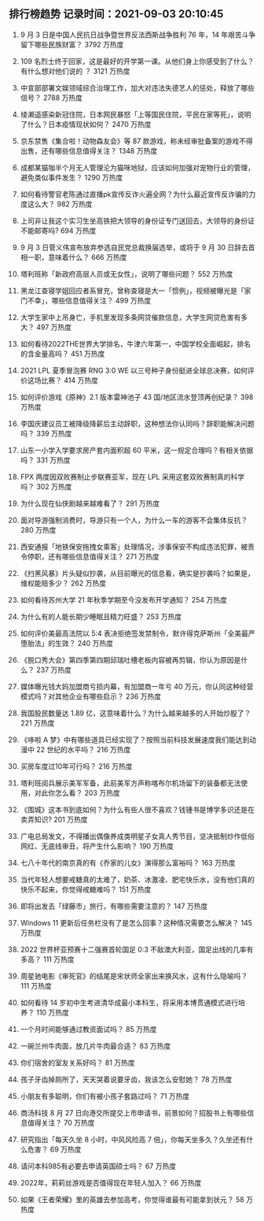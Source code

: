 
## 排行榜趋势 记录时间：2021-09-03 20:10:45
  
  1. 9 月 3 日是中国人民抗日战争暨世界反法西斯战争胜利 76 年，14 年艰苦斗争留下哪些民族财富？ 3792 万热度
    
  2. 109 名烈士终于回家，这是最好的开学第一课。从他们身上你感受到了什么？有什么想对他们说的 ？ 3121 万热度
    
  3. 中宣部部署文娱领域综合治理工作，加大对违法失德艺人的惩处，释放了哪些信号？ 2788 万热度
    
  4. 绫濑遥感染新冠住院，日本网民暴怒「上等国民住院，平民在家等死」，说明了什么？日本疫情现状如何？ 2470 万热度
    
  5. 京东禁售《集合啦！动物森友会》等 87 款游戏，称未经审批备案的游戏不得出售，还有哪些信息值得关注？ 1348 万热度
    
  6. 成都某猫咖半个月无人管理沦为猫咪地狱，应该如何加强对宠物行业的管理，避免类似事件发生？ 1290 万热度
    
  7. 如何看待警官老陈通过直播pk宣传反诈火遍全网？为什么最近宣传反诈骗的力度这么大？ 982 万热度
    
  8. 上司非让我这个实习生坐高铁把大领导的身份证专门送回去，大领导的身份证不能邮寄吗? 694 万热度
    
  9. 9 月 3 日菅义伟宣布放弃参选自民党总裁换届选举，或将于 9 月 30 日辞去首相一职，意味着什么？ 666 万热度
    
  10. 塔利班称「新政府高层人员或无女性」，说明了哪些问题？ 552 万热度
    
  11. 黑龙江查寝学姐回应者系冒充，曾称查寝是大一「惯例」，视频被曝光是「家门不幸」，哪些信息值得关注？ 499 万热度
    
  12. 大学生家中上吊身亡，手机里发现多条网贷催款信息，大学生网贷危害有多大？ 497 万热度
    
  13. 如何看待2022THE世界大学排名，牛津六年第一，中国学校全面崛起，排名的含金量高吗？ 451 万热度
    
  14. 2021 LPL 夏季冒泡赛 RNG 3:0 WE 以三号种子身份挺进全球总决赛，如何评价这场比赛？ 414 万热度
    
  15. 如何评价游戏《原神》2.1 版本雷神池子 43 国/地区流水登顶再创纪录？ 398 万热度
    
  16. 李国庆建议员工被降级降薪后主动辞职，这种想法你认同吗？辞职能解决问题吗？ 339 万热度
    
  17. 山东一小学入学要求房产套内面积超 60 平米，这一规定合理吗？有相关依据吗？ 331 万热度
    
  18. FPX 两度因双败赛制止步联赛亚军，现在 LPL 采用这套双败赛制真的科学吗？ 302 万热度
    
  19. 为什么现在仙侠剧越来越难看了？ 291 万热度
    
  20. 面对导游强制消费时，导游只有一个人，为什么一车的游客不会集体反抗？ 280 万热度
    
  21. 西安通报「地铁保安拖拽女乘客」处理情况，涉事保安不构成违法犯罪，被责令停职，还有哪些信息值得关注？ 271 万热度
    
  22. 《扫黑风暴》片头疑似抄袭，从目前曝光的信息看，确实是抄袭吗？如果是，维权能赔多少？ 262 万热度
    
  23. 如何看待苏州大学 21 年秋季学期至今没发布开学通知？ 254 万热度
    
  24. 为什么有的人能长期少睡眠且精力旺盛？ 253 万热度
    
  25. 如何评价美最高法院以 5:4 表决拒绝签发禁制令，默许得克萨斯州「全美最严堕胎法」的生效？ 240 万热度
    
  26. 《脱口秀大会》第四季第四期邱瑞吐槽老板内容被再剪辑，你认为原因是什么？ 237 万热度
    
  27. 媒体曝光钱大妈加盟商亏损内幕，有加盟商一年亏 40 万元，你认同这种经营模式吗？对其他企业有哪些启示？ 236 万热度
    
  28. 我国股民数量达 1.89 亿，这意味着什么？为什么越来越多的人开始炒股了？ 221 万热度
    
  29. 《哆啦 A 梦》中有哪些道具已经实现了？按照当前科技发展速度我们能达到动漫中 22 世纪的水平吗？ 216 万热度
    
  30. 买房车度过10年可行吗？ 216 万热度
    
  31. 塔利班阅兵展示美军军备，此前美军方声称喀布尔机场留下的装备都无法使用，对此你怎么看？ 203 万热度
    
  32. 《围城》这本书到底如何？为什么有些人很不喜欢？钱锺书是博学多识还是在卖弄知识? 201 万热度
    
  33. 广电总局发文，不得播出偶像养成类明星子女真人秀节目，坚决抵制炒作低俗网红、无底线审丑，将产生什么影响？ 190 万热度
    
  34. 七八十年代的南京真的有《乔家的儿女》演得那么富裕吗？ 163 万热度
    
  35. 当代年轻人想要戒糖真的太难了，奶茶、冰激凌、肥宅快乐水，没有他们真的快乐不起来，你觉得戒糖难吗？ 151 万热度
    
  36. 即将出发去「绿藤市」旅行，有哪些需要注意的？ 147 万热度
    
  37. Windows 11 更新后任务栏没有了是怎么回事？这种情况需要怎么解决？ 145 万热度
    
  38. 2022 世界杯亚预赛十二强赛首轮国足 0:3 不敌澳大利亚，国足出线的几率有多高？ 111 万热度
    
  39. 周星驰电影《审死官》的结尾是宋状师全家出来换风水，这有什么隐喻吗？ 111 万热度
    
  40. 如何看待 14 岁初中生考进清华成最小本科生，将采用本博贯通模式进行培养？ 110 万热度
    
  41. 一个月时间能够通过教资面试吗？ 85 万热度
    
  42. 一碗兰州牛肉面，放几片牛肉最合适？ 83 万热度
    
  43. 你们宿舍的室友关系好吗？ 81 万热度
    
  44. 孩子牙齿掉厕所了，天天哭着说要牙齿，我该怎么安慰她？ 78 万热度
    
  45. 小朋友有多聪明，你们有被小孩子套路过吗？ 71 万热度
    
  46. 商汤科技 8 月 27 日向港交所提交上市申请书，前景如何？招股书上有哪些信息值得关注？ 70 万热度
    
  47. 研究指出「每天久坐 8 小时，中风风险高 7 倍」，你每天坐多久？久坐还有什么危害？ 69 万热度
    
  48. 请问本科985有必要去申请英国硕士吗？ 67 万热度
    
  49. 2022年，莉莉丝游戏是否值得现在年轻人加入？ 66 万热度
    
  50. 如果《王者荣耀》里的英雄去参加高考，你觉得谁最有可能拿到状元？ 58 万热度
    